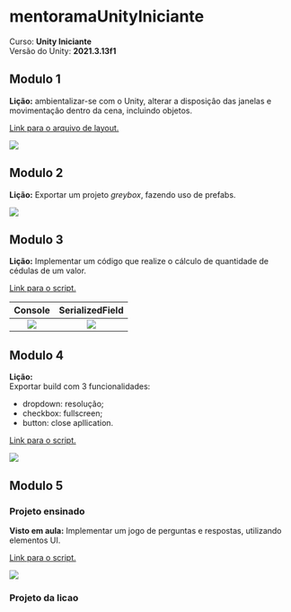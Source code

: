<!--- Imagens -->
[imagem-sceneMove]:/Modulo1/sceneMove.gif
[imagem-greyBox]:/Modulo2/greyBox.gif
[imagem-console]:/Modulo3/console.png
[imagem-serializedField]:/Modulo3/serializedField.png
[imagem-ui]:/Modulo4/ui.gif
[imagem-puzzle]:/Modulo5/ProjetoAulas/puzzle.gif

# mentoramaUnityIniciante

Curso: **Unity Iniciante**</br>
Versão do Unity: **2021.3.13f1**

## Modulo 1

**Lição:** ambientalizar-se com o Unity, alterar a disposiçâo das janelas e movimentaçâo dentro da cena, incluindo objetos.

[Link para o arquivo de layout.](/Modulo1/layout.wlt)

![][imagem-sceneMove]

## Modulo 2

**Lição:** Exportar um projeto *greybox*, fazendo uso de prefabs.

![][imagem-greyBox]

## Modulo 3

**Lição:** Implementar um código que realize o cálculo de quantidade de cédulas de um valor.

[Link para o script.](/Modulo3/calculaCedula.cs)

| Console | SerializedField |
| :----: | :----: |
| ![][imagem-console] | ![][imagem-serializedField] |

## Modulo 4

**Lição:**<br/>
Exportar build com 3 funcionalidades:<br/>
- dropdown: resolução;
- checkbox: fullscreen;
- button: close apllication.

[Link para o script.](/Modulo4/uiController.cs)

![][imagem-ui]

## Modulo 5

### Projeto ensinado

**Visto em aula:** Implementar um jogo de perguntas e respostas, utilizando elementos UI.

[Link para o script.](/Modulo5/ProjetoAulas/src)

![][imagem-puzzle]

### Projeto da licao

